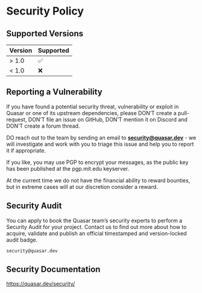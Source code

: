 # Security Policy

## Supported Versions

| Version | Supported          |
| ------- | ------------------ |
| > 1.0   | :white_check_mark: |
| < 1.0   | :x:                |

## Reporting a Vulnerability

If you have found a potential security threat, vulnerability or exploit in Quasar
or one of its upstream dependencies, please DON’T create a pull-request, DON’T
file an issue on GitHub, DON’T mention it on Discord and DON’T create a forum thread.

DO reach out to the team by sending an email to **security@quasar.dev** - we
will investigate and work with you to triage this issue and help you to report it
if appropriate. 

If you like, you may use PGP to encrypt your messages, as the public key has been published at the pgp.mit.edu keyserver.

At the current time we do not have the financial ability to reward bounties, but in extreme cases will at our discretion consider a reward.

## Security Audit

You can apply to book the Quasar team’s security experts to perform a Security Audit
for your project. Contact us to find out more about how to acquire, validate and publish
an official timestamped and version-locked audit badge.

`security@quasar.dev`

## Security Documentation

https://quasar.dev/security/

